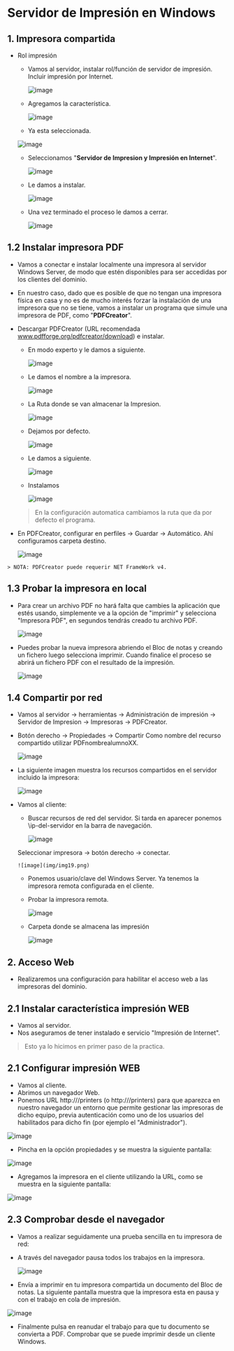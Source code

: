 # Servidor de Impresión en Windows
## 1. Impresora compartida

* Rol impresión

  * Vamos al servidor, instalar rol/función de servidor de impresión. Incluir impresión por Internet.

    ![image](img/img1.png)

  * Agregamos la característica.

    ![image](img/img2.png)

  *  Ya esta seleccionada.

    ![image](img/img3.png)

  * Seleccionamos "**Servidor de Impresion y Impresión en Internet**".

    ![image](img/img4.png)

  * Le damos a instalar.

    ![image](img/img5.png)

  * Una vez terminado el proceso le damos a cerrar.

    ![image](img/img6.png)

## 1.2 Instalar impresora PDF

 * Vamos a conectar e instalar localmente una impresora al servidor Windows Server, de modo que estén disponibles para ser accedidas por los clientes del dominio.

 * En nuestro caso, dado que es posible de que no tengan una impresora física en casa y no es de mucho interés forzar la instalación de una impresora que no se tiene, vamos a instalar un programa que simule una impresora de PDF, como "**PDFCreator**".

 *  Descargar PDFCreator (URL recomendada www.pdfforge.org/pdfcreator/download) e instalar.

    * En modo experto y le damos a siguiente.

      ![image](img/img7.png)

    * Le damos el nombre a la impresora.

      ![image](img/img8.png)

    * La Ruta donde se van almacenar la Impresion.

      ![image](img/img9.png)

    * Dejamos por defecto.

      ![image](img/img10.png)

    * Le damos a siguiente.

      ![image](img/img11.png)

    * Instalamos

      ![image](img/img12.png)

    > En la configuración automatica cambiamos la ruta que da por defecto el programa.

  *  En PDFCreator, configurar en perfiles -> Guardar -> Automático. Ahí configuramos carpeta destino.

      ![image](img/img13.png)

    > NOTA: PDFCreator puede requerir NET FrameWork v4.

## 1.3 Probar la impresora en local

  * Para crear un archivo PDF no hará falta que cambies la aplicación que estés usando, simplemente ve a la opción de "imprimir" y selecciona "Impresora PDF", en segundos tendrás creado tu archivo PDF.

    ![image](img/img14.png)

 * Puedes probar la nueva impresora abriendo el Bloc de notas y creando un fichero luego selecciona imprimir. Cuando finalice el proceso se abrirá un fichero PDF con el resultado de la impresión.

    ![image](img/img15.png)


## 1.4 Compartir por red

 * Vamos al servidor -> herramientas -> Administración de impresión -> Servidor de Impresion -> Impresoras -> PDFCreator.

 * Botón derecho -> Propiedades -> Compartir
    Como nombre del recurso compartido utilizar PDFnombrealumnoXX.

    ![image](img/img16.png)

* La siguiente imagen muestra los recursos compartidos en el servidor incluido la impresora:

    ![image](img/img17.png)

* Vamos al cliente:

    * Buscar recursos de red del servidor. Si tarda en aparecer ponemos \\ip-del-servidor en la barra de navegación.

      ![image](img/img18.png)

    Seleccionar impresora -> botón derecho -> conectar.

      ![image](img/img19.png)

    * Ponemos usuario/clave del Windows Server.
    Ya tenemos la impresora remota configurada en el cliente.

    * Probar la impresora remota.

      ![image](img/img20.png)

    * Carpeta donde se almacena las impresión

      ![image](img/img21.png)

## 2. Acceso Web

 * Realizaremos una configuración para habilitar el acceso web a las impresoras del dominio.

## 2.1 Instalar característica impresión WEB

  * Vamos al servidor.
  * Nos aseguramos de tener instalado e servicio "Impresión de Internet".

  >Esto ya lo hicimos en primer paso de la practica.

## 2.1 Configurar impresión WEB

  *  Vamos al cliente.
  *  Abrimos un navegador Web.
  *  Ponemos URL http://<ip-del-servidor>/printers (o http://<nombre-del-servidor>/printers) para que aparezca en nuestro navegador un entorno que permite gestionar las impresoras de dicho equipo, previa autenticación como uno de los usuarios del habilitados para dicho fin (por ejemplo el "Administrador").

  ![image](img/img22.png)

  * Pincha en la opción propiedades y se muestra la siguiente pantalla:

  ![image](img/img23.png)


  *  Agregamos la impresora en el cliente utilizando la URL, como se muestra en la siguiente pantalla:

  ![image](img/img24.png)

## 2.3 Comprobar desde el navegador

* Vamos a realizar seguidamente una prueba sencilla en tu impresora de red:

* A través del navegador pausa todos los trabajos en la impresora.

  ![image](img/img25.png)
  
*  Envía a imprimir en tu impresora compartida un documento del Bloc de notas. La siguiente pantalla muestra que la impresora esta en pausa y con el trabajo en cola de impresión.

  ![image](img/img28.png)

*  Finalmente pulsa en reanudar el trabajo para que tu documento se convierta a PDF. Comprobar que se puede imprimir desde un cliente Windows.
